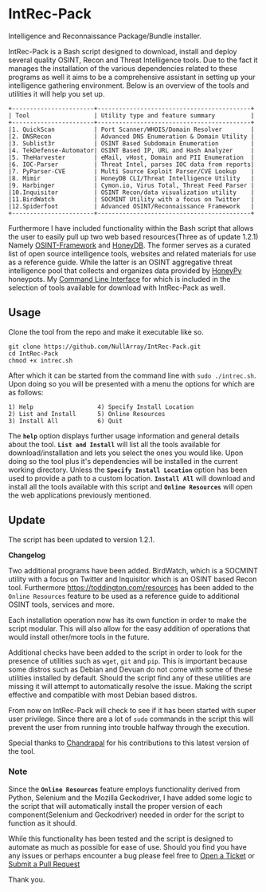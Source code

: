 # IntRec-Pack
Intelligence and Reconnaissance Package/Bundle installer.

IntRec-Pack is a Bash script designed to download, install and deploy several quality OSINT, Recon and Threat Intelligence tools. Due to the fact it manages the installation of the various dependencies related to these programs as well it aims to be a comprehensive assistant in setting up your intelligence gathering environment. Below is an overview of the tools and utilities it will help you set up.

```
+-----------------------+-------------------------------------------+
| Tool                  | Utility type and feature summary          |
+-----------------------+-------------------------------------------+
|1. QuickScan	        | Port Scanner/WHOIS/Domain Resolver        | 
|2. DNSRecon	        | Advanced DNS Enumeration & Domain Utility |
|3. Sublist3r           | OSINT Based Subdomain Enumeration         |
|4. TekDefense-Automator| OSINT Based IP, URL and Hash Analyzer     |
|5. TheHarvester        | eMail, vHost, Domain and PII Enumeration  |
|6. IOC-Parser          | Threat Intel, parses IOC data from reports|
|7. PyParser-CVE        | Multi Source Exploit Parser/CVE Lookup    |
|8. Mimir               | HoneyDB CLI/Threat Intelligence Utility   |
|9. Harbinger           | Cymon.io, Virus Total, Threat Feed Parser |
|10.Inquisitor          | OSINT Recon/data visualization utility    |
|11.BirdWatch           | SOCMINT Utility with a focus on Twitter   |
|12.Spiderfoot          | Advanced OSINT/Reconnaissance Framework   | 
+-----------------------+-------------------------------------------+
```

Furthermore I have included functionality within the Bash script that allows the user to easily pull up two web based resources(Three as of update 1.2.1) Namely [OSINT-Framework](http://osintframework.com) and [HoneyDB](http://riskdiscovery.com/honeydb). The former serves as a curated list of open source intelligence tools, websites and related materials for use as a reference guide. While the latter is an OSINT aggregative threat intelligence pool that collects and organizes data provided by [HoneyPy](https://github.com/foospidy/HoneyPy) honeypots. My [Command Line Interface](https://github.com/NullArray/Mimir) for which is included in the selection of tools available for download with IntRec-Pack as well.

## Usage

Clone the tool from the repo and make it executable like so.

```
git clone https://github.com/NullArray/IntRec-Pack.git
cd IntRec-Pack
chmod +x intrec.sh
```
After which it can be started from the command line with `sudo ./intrec.sh`. Upon doing so you will be presented with a menu the options for which are as follows:

```
1) Help	                 4) Specify Install Location
2) List and Install      5) Online Resources
3) Install All           6) Quit
```

The **`help`** option displays further usage information and general details about the tool. **`List and Install`** will list all the tools available for download/installation and lets you select the ones you would like. Upon doing so the tool plus it's dependencies will be installed in the current working directory. Unless the **`Specify Install Location`** option has been used to provide a path to a custom location. **`Install All`** will download and install all the tools available with this script and **`Online Resources`** will open the web applications previously mentioned.

## Update

The script has been updated to version 1.2.1. 


**Changelog**

Two additional programs have been added. BirdWatch, which is a SOCMINT utility with a focus on Twitter and Inquisitor which is an OSINT based Recon tool. Furthermore https://toddington.com/resources has been added to the `Online Resources` feature to be used as a reference guide to additional OSINT tools, services and more.

Each installation operation now has its own function in order to make the script modular. This will also allow for the easy addition of operations that would install other/more tools in the future.

Additional checks have been added to the script in order to look for the presence of utilities such as `wget`, `git` and `pip`. This is important because some distros such as Debian and Devuan do not come with some of these utilities installed by default. Should the script find any of these utilities are missing it will attempt to automatically resolve the issue. Making the script effective and compatible with most Debian based distros.

From now on IntRec-Pack will check to see if it has been started with super user privilege. Since there are a lot of `sudo` commands in the script this will prevent the user from running into trouble halfway through the execution.

Special thanks to [Chandrapal](https://github.com/Chan9390) for his contributions to this latest version of the tool.

### Note

Since the **`Online Resources`** feature employs functionality derived from Python, Selenium and the Mozilla Geckodriver, I have added some logic to the script that will automatically install the proper version of each component(Selenium and Geckodriver) needed in order for the script to function as it should.

While this functionality has been tested and the script is designed to automate as much as possible for ease of use. Should you find you have any issues or perhaps encounter a bug please feel free to [Open a Ticket](https://github.com/NullArray/IntRec-Pack/issues) or [Submit a Pull Request](https://github.com/NullArray/IntRec-Pack/pulls)

Thank you.
